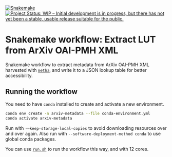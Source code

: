[![Snakemake](https://img.shields.io/badge/snakemake-≥6.3.0-brightgreen.svg)](https://snakemake.github.io)  
[![Project Status: WIP – Initial development is in progress, but there has not yet been a stable, usable release suitable for the public.](https://www.repostatus.org/badges/latest/wip.svg)](https://www.repostatus.org/#wip)

# Snakemake workflow: Extract LUT from ArXiv OAI-PMH XML

Snakemake workflow to extract metadata from ArXiv OAI-PMH XML 
harvested with [`metha`](https://github.com/miku/metha),
and write it to a JSON lookup table for better accessibility.

## Running the workflow

You need to have `conda` installed to create and activate a new environment.

```bash
conda env create -n arxiv-metadata --file conda-environment.yml
conda activate arxiv-metadata
```

Run with `-–keep-storage-local-copies` to avoid downloading resources over and over again.
Also run with `--software-deployment-method conda` to use global conda packages.

You can use [`run.sh`](run.sh) to run the workflow this way, and with 12 cores.
